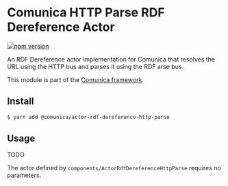 # Comunica HTTP Parse RDF Dereference Actor

[![npm version](https://badge.fury.io/js/%40comunica%2Factor-rdf-dereference-http-parse.svg)](https://www.npmjs.com/package/@comunica/actor-rdf-dereference-http-parse)

An RDF Dereference actor implementation for Comunica that resolves the URL using the HTTP bus and parses it using the RDF arse bus.

This module is part of the [Comunica framework](https://github.com/comunica/comunica).

## Install

```bash
$ yarn add @comunica/actor-rdf-dereference-http-parse
```

## Usage

TODO

The actor defined by `components/ActorRdfDereferenceHttpParse` requires no parameters.
